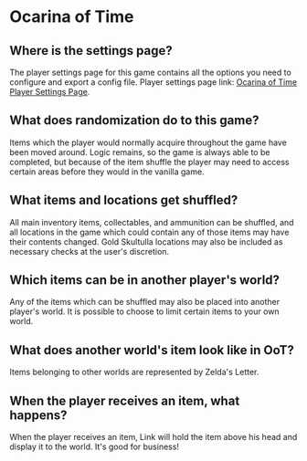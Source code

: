 # Ocarina of Time

## Where is the settings page?

The player settings page for this game contains all the options you need to configure and export a config file. Player
settings page link: [Ocarina of Time Player Settings Page](../player-settings).

## What does randomization do to this game?

Items which the player would normally acquire throughout the game have been moved around. Logic remains, so the game is
always able to be completed, but because of the item shuffle the player may need to access certain areas before they
would in the vanilla game.

## What items and locations get shuffled?

All main inventory items, collectables, and ammunition can be shuffled, and all locations in the game which could
contain any of those items may have their contents changed. Gold Skultulla locations may also be included as necessary
checks at the user's discretion.

## Which items can be in another player's world?

Any of the items which can be shuffled may also be placed into another player's world. It is possible to choose to limit
certain items to your own world.

## What does another world's item look like in OoT?

Items belonging to other worlds are represented by Zelda's Letter.

## When the player receives an item, what happens?

When the player receives an item, Link will hold the item above his head and display it to the world. It's good for
business!
